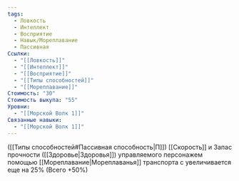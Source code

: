 ```yaml
---
tags:
  - Ловкость
  - Интеллект
  - Восприятие
  - Навык/Мореплавание
  - Пассивная
Ссылки:
  - "[[Ловкость]]"
  - "[[Интеллект]]"
  - "[[Восприятие]]"
  - "[[Типы способностей]]"
  - "[[Мореплавание]]"
Стоимость: "30"
Стоимость выкупа: "55"
Уровни:
  - "[[Морской Волк 1]]"
Связанные навыки:
  - "[[Морской Волк 1]]"
---
```

([[Типы способностей#Пассивная способность|П]]) [[Скорость]] и Запас прочности ([[Здоровье|Здоровья]]) управляемого персонажем помощью [[Мореплавание|Мореплаванья]] транспорта с  увеличивается еще на 25% (Всего +50%)
